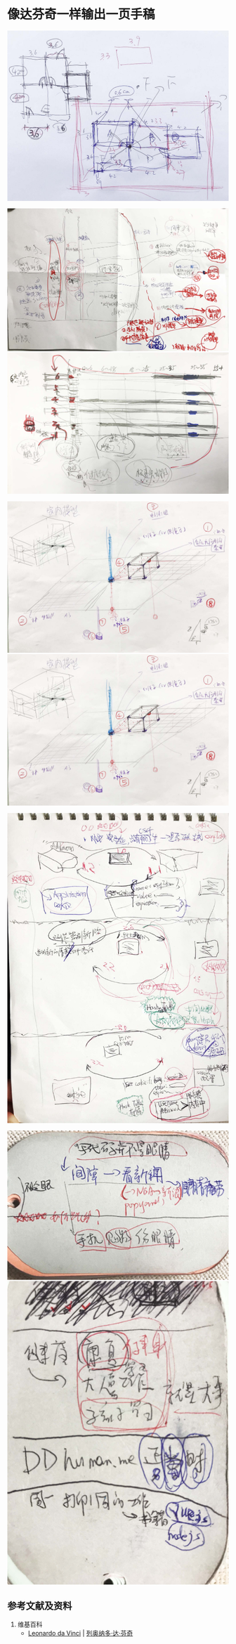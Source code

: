 # 像达芬奇一样输出一页手稿

![](/images/掌握逆向的使用实体实验的工作方法/像达芬奇一样输出一页手稿/1a1.jpg)

![](/images/掌握逆向的使用实体实验的工作方法/像达芬奇一样输出一页手稿/2a1.jpg)
![](/images/掌握逆向的使用实体实验的工作方法/像达芬奇一样输出一页手稿/2a2.jpg)

![](/images/掌握逆向的使用实体实验的工作方法/像达芬奇一样输出一页手稿/3a1.jpg)
![](/images/掌握逆向的使用实体实验的工作方法/像达芬奇一样输出一页手稿/3a1.jpg)

![](/images/掌握逆向的使用实体实验的工作方法/像达芬奇一样输出一页手稿/4a1.jpg)

![](/images/掌握逆向的使用实体实验的工作方法/像达芬奇一样输出一页手稿/5a1.jpg)
![](/images/掌握逆向的使用实体实验的工作方法/像达芬奇一样输出一页手稿/5a2.jpg)

## 参考文献及资料

1. 维基百科
	- [Leonardo da Vinci](https://en.wikipedia.org/wiki/Leonardo_da_Vinci) | [列奥纳多·达·芬奇](https://zh.wikipedia.org/wiki/%E5%88%97%E5%A5%A5%E7%BA%B3%E5%A4%9A%C2%B7%E8%BE%BE%C2%B7%E8%8A%AC%E5%A5%87)


